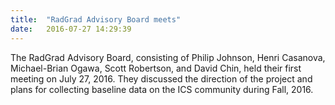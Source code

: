 ```yaml
---
title:  "RadGrad Advisory Board meets"
date:   2016-07-27 14:29:39
---
```


The RadGrad Advisory Board, consisting of Philip Johnson, Henri Casanova, Michael-Brian Ogawa, Scott Robertson, and David Chin, held their first meeting on July 27, 2016.  They discussed the direction of the project and plans for collecting baseline data on the ICS community during Fall, 2016.



